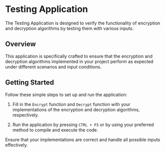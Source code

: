 # Testing Application

The Testing Application is designed to verify the functionality of encryption and decryption algorithms by testing them with various inputs.

## Overview

This application is specifically crafted to ensure that the encryption and decryption algorithms implemented in your project perform as expected under different scenarios and input conditions.

## Getting Started

Follow these simple steps to set up and run the application:

1. Fill in the `Encrypt` function and `Decrypt` function with your implementations of the encryption and decryption algorithms, respectively.

2. Run the application by pressing `CTRL + F5` or by using your preferred method to compile and execute the code.

Ensure that your implementations are correct and handle all possible inputs effectively.
